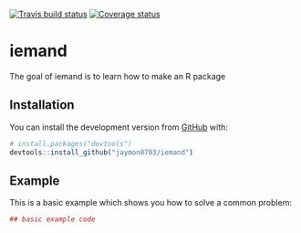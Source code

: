 [![Travis build status](https://travis-ci.org/jaymon0703/iemand.svg?branch=master)](https://travis-ci.org/jaymon0703/iemand)
[![Coverage status](https://codecov.io/gh/jaymon0703/iemand/branch/master/graph/badge.svg)](https://codecov.io/github/jaymon0703/iemand?branch=master)

# iemand

The goal of iemand is to learn how to make an R package

## Installation

You can install the development version from [GitHub](https://github.com/) with:

``` r
# install.packages("devtools")
devtools::install_github("jaymon0703/iemand")
```
## Example

This is a basic example which shows you how to solve a common problem:

``` r
## basic example code
```

